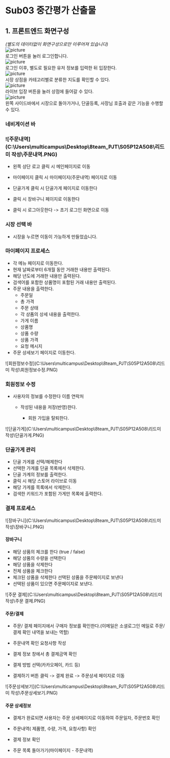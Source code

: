 # Sub03 중간평가 산출물
## 1. 프론트엔드 화면구성
*(별도의 데이터없이 화면구성으로만 이루어져 있습니다)*<br/>
![picture](./picture/FE_1.png)
<br/>로그인 버튼을 눌러 로그인합니다. <br/>
![picture](./picture/FE_2.png)<br/>
로그인 이후, 별도로 필요한 유저 정보를 입력한 뒤 입장한다.<br/>
![picture](./picture/FE_3.png)<br/>
시장 상점을 카테고리별로 분류한 지도를 확인할 수 있다.<br/>
![picture](./picture/FE_4.png)<br/>
라이브 입장 버튼을 눌러 상점에 들어갈 수 있다.<br/>
![picture](./picture/FE_5.png)<br/>
왼쪽 사이드바에서 시장으로 돌아가거나, 단골등록, 사장님 호출과 같은 기능을 수행할 수 있다.
<br/>
### 네비게이션 바

### ![주문내역](C:\Users\multicampus\Desktop\8team_PJT\S05P12A508\리드미 작성\주문내역.PNG)



- 왼쪽 상단 로고 클릭 시 메인페이지로 이동 
- 마이페이지 클릭 시 마이페이지(주문내역) 페이지로 이동
- 단골가게  클릭 시 단골가게 페이지로 이동한다

- 클릭 시 장바구니 페이지로 이동한다
- 클릭 시 로그아웃한다 -> 초기 로그인 화면으로 이동
  
  
  

### 시장 선택 바

- 시장을 누르면 이동이 가능하게 만들었습니다.



### 마이페이지 프로세스

- 각 메뉴 페이지로 이동한다.
- 현재 날짜로부터 6개월 동안 거래한 내용만 출력된다.
- 해당 년도에 거래한 내용만 출력된다.
- 검색어를 포함한 상품명이 포함된 거래 내용만 출력된다.
- 주문 내용을 출력한다.
  - 주문일
  - 총 가격
  - 주문 상태
  - 각 상품의 상세 내용을 출력한다.
  - 가게 이름
  - 상품명
  - 상품 수량
  - 상품 가격
  - 요청 메시지
- 주문 상세보기 페이지로 이동한다.



![회원정보수정](C:\Users\multicampus\Desktop\8team_PJT\S05P12A508\리드미 작성\회원정보수정.PNG)

### 회원정보 수정

- 사용자의 정보를 수정한다
  이름
  연락처

  - 작성된 내용을 저장(반영)한다.

    - 회원 가입을 탈퇴한다. 

    

![단골가게](C:\Users\multicampus\Desktop\8team_PJT\S05P12A508\리드미 작성\단골가게.PNG)

### 단골가게 관리

- 단골 가게를 선택/해제한다
- 선택한 가게를 단골 목록에서 삭제한다.
- 단골 가계의 정보를 출력한다.
- 클릭 시 해당 스토어 라이브로 이동
- 해당 가게를 목록에서 삭제한다.
- 검색한 키워드가 포함된 가게만 목록에 출력한다.





### 결제 프로세스

![장바구니](C:\Users\multicampus\Desktop\8team_PJT\S05P12A508\리드미 작성\장바구니.PNG)

#### 장바구니

- 해당 상품의 체크를 한다 (true / false)
- 해당 상품의 수량을 선택한다
- 해당 상품을 삭제한다
- 전체 상품을 체크한다
- 체크된 상품을 삭제한다
  선택된 상품을 주문페이지로 보낸다 
-  선택된 상품이 있으면 주문페이지로 보낸다.



![주문 결제](C:\Users\multicampus\Desktop\8team_PJT\S05P12A508\리드미 작성\주문 결제.PNG)



#### 주문/결제

- 주문/ 결제 페이지에서 구매자 정보를 확인한다.(이메일은 소셜로그인 메일로 주문/결제 확인 내역을 보내는 역할)

- 주문내역 확인 요청사항 작성

- 결제 정보 창에서 총 결제금액 확인

- 결제 방법 선택(카카오페이, 카드 등)

- 결제하기 버튼 클릭 -> 결제 완료  -> 주문상세 페이지로 이동

 ![주문상세보기](C:\Users\multicampus\Desktop\8team_PJT\S05P12A508\리드미 작성\주문상세보기.PNG)

#### 주문 상세정보

-  결제가 완료되면 사용자는 주문 상세페이지로 이동하여 주문일자, 주문번호 확인

- 주문내역( 제품명, 수량, 가격, 요청사항) 확인

- 결제 정보 확인

- 주문 목록 돌아가기(마이페이지 - 주문내역)

 


